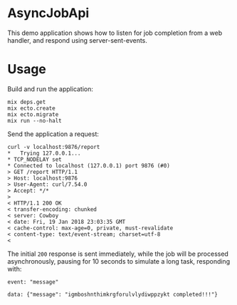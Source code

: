 # AsyncJobApi

This demo application shows how to listen for job completion from a web handler, and respond using server-sent-events.

# Usage

Build and run the application:

```
mix deps.get
mix ecto.create
mix ecto.migrate
mix run --no-halt
```

Send the application a request:

```
curl -v localhost:9876/report
*   Trying 127.0.0.1...
* TCP_NODELAY set
* Connected to localhost (127.0.0.1) port 9876 (#0)
> GET /report HTTP/1.1
> Host: localhost:9876
> User-Agent: curl/7.54.0
> Accept: */*
>
< HTTP/1.1 200 OK
< transfer-encoding: chunked
< server: Cowboy
< date: Fri, 19 Jan 2018 23:03:35 GMT
< cache-control: max-age=0, private, must-revalidate
< content-type: text/event-stream; charset=utf-8
<

```

The initial `200` response is sent immediately, while the job will be processed asynchronously, pausing for 10 seconds to simulate a long task, responding with:

```
event: "message"

data: {"message": "igmboshnthimkrgforulvlydiwppzykt completed!!!"}
```
